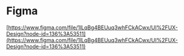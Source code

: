 # Figma

[https://www.figma.com/file/1lLqBg4BEUuq3whFCkACwx/UI%2FUX-Design?node-id=136%3A53511](https://www.figma.com/file/1lLqBg4BEUuq3whFCkACwx/UI%2FUX-Design?node-id=136%3A53511)
